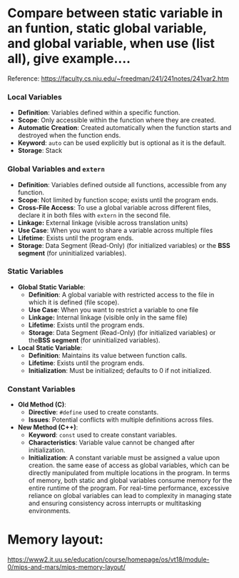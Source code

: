 # Compare between static variable in an funtion, static global variable, and global variable, when use (list all), give example....
Reference: https://faculty.cs.niu.edu/~freedman/241/241notes/241var2.htm
### Local Variables
- **Definition**: Variables defined within a specific function.
- **Scope**: Only accessible within the function where they are created.
- **Automatic Creation**: Created automatically when the function starts and destroyed when the function ends.
- **Keyword**: `auto` can be used explicitly but is optional as it is the default.
- **Storage**: Stack


### Global Variables and `extern`
- **Definition**: Variables defined outside all functions, accessible from any function.
- **Scope**: Not limited by function scope; exists until the program ends.
- **Cross-File Access**: To use a global variable across different files, declare it in both files with `extern` in the second file.
- **Linkage:** External linkage (visible across translation units)
- **Use Case**: When you want to share a variable across multiple files
- **Lifetime**: Exists until the program ends.
- **Storage**: Data Segment (Read-Only) (for initialized variables) or the **BSS segment** (for uninitialized variables).
### Static Variables
- **Global Static Variable**: 
  - **Definition**: A global variable with restricted access to the file in which it is defined (file scope).
  - **Use Case**: When you want to restrict a variable to one file
  - **Linkage:** Internal linkage (visible only in the same file)
  - **Lifetime**: Exists until the program ends.
  - **Storage**: Data Segment (Read-Only) (for initialized variables) or the**BSS segment** (for uninitialized variables).
- **Local Static Variable**: 
  - **Definition**: Maintains its value between function calls.
  - **Lifetime**: Exists until the program ends.
  - **Initialization**: Must be initialized; defaults to 0 if not initialized.


### Constant Variables
- **Old Method (C)**: 
  - **Directive**: `#define` used to create constants.
  - **Issues**: Potential conflicts with multiple definitions across files.
- **New Method (C++)**: 
  - **Keyword**: `const` used to create constant variables.
  - **Characteristics**: Variable value cannot be changed after initialization.
  - **Initialization**: A constant variable must be assigned a value upon creation. the same ease of access as global variables, which can be directly manipulated from multiple locations in the program. In terms of memory, both static and global variables consume memory for the entire runtime of the program. For real-time performance, excessive reliance on global variables can lead to complexity in managing state and ensuring consistency across interrupts or multitasking environments.

# Memory layout:
https://www2.it.uu.se/education/course/homepage/os/vt18/module-0/mips-and-mars/mips-memory-layout/ 

